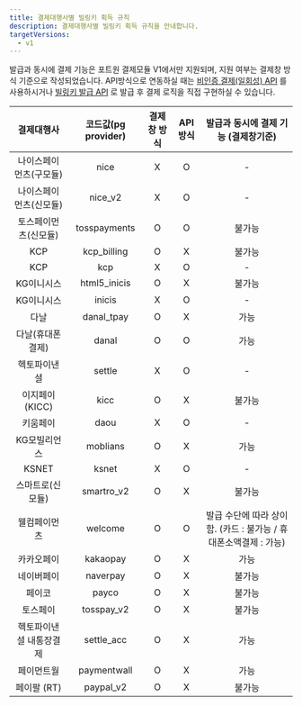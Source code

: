 ```yaml
---
title: 결제대행사별 빌링키 획득 규칙
description: 결제대행사별 빌링키 획득 규칙을 안내합니다.
targetVersions:
  - v1
---
```


<div class="hint" data-style="info">

발급과 동시에 결제 기능은 포트원 결제모듈 V1에서만 지원되며, 지원 여부는 결제창 방식 기준으로 작성되었습니다.
API방식으로 연동하실 때는 [비인증 결제(일회성) API](https://developers.portone.io/api/rest-v1/nonAuthPayment#post%20%2Fsubscribe%2Fpayments%2Fonetime)
를 사용하시거나 [빌링키 발급 API](https://developers.portone.io/api/rest-v1/billingkey#post%20%2Fsubscribe%2Fcustomers%2F%7Bcustomer_uid%7D)
로 발급 후 결제 로직을 직접 구현하실 수 있습니다.

</div>

|     결제대행사    | 코드값(pg provider) | 결제창 방식 | API 방식 |           발급과 동시에 결제 기능 (결제창기준)          |
| :----------: | :--------------: | :----: | :----: | :--------------------------------------: |
| 나이스페이먼츠(구모듈) |       nice       |    X   |    O   |                     -                    |
| 나이스페이먼츠(신모듈) |     nice\_v2     |    X   |    O   |                     -                    |
|  토스페이먼츠(신모듈) |   tosspayments   |    O   |    O   |                    불가능                   |
|      KCP     |   kcp\_billing   |    O   |    X   |                    불가능                   |
|      KCP     |        kcp       |    X   |    O   |                     -                    |
|    KG이니시스    |   html5\_inicis  |    O   |    X   |                    불가능                   |
|    KG이니시스    |      inicis      |    X   |    O   |                     -                    |
|      다날      |    danal\_tpay   |    O   |    X   |                    가능                    |
|   다날(휴대폰결제)  |       danal      |    O   |    O   |                    가능                    |
|    헥토파이낸셜    |      settle      |    X   |    O   |                     -                    |
|  이지페이(KICC)  |       kicc       |    O   |    X   |                    불가능                   |
|     키움페이     |       daou       |    X   |    O   |                     -                    |
|    KG모빌리언스   |     moblians     |    O   |    X   |                    가능                    |
|     KSNET    |       ksnet      |    X   |    O   |                     -                    |
|   스마트로(신모듈)  |    smartro\_v2   |    O   |    X   |                    불가능                   |
|    웰컴페이먼츠    |      welcome     |    O   |    O   | 발급 수단에 따라 상이함. (카드 : 불가능 / 휴대폰소액결제 : 가능) |
|     카카오페이    |     kakaopay     |    O   |    X   |                    가능                    |
|     네이버페이    |     naverpay     |    O   |    X   |                    불가능                   |
|      페이코     |       payco      |    O   |    X   |                    불가능                   |
|     토스페이     |    tosspay\_v2   |    O   |    X   |                    불가능                   |
| 헥토파이낸셜 내통장결제 |    settle\_acc   |    O   |    X   |                    가능                    |
|     페이먼트월    |    paymentwall   |    O   |    X   |                    가능                    |
|   페이팔 (RT)   |    paypal\_v2    |    O   |    X   |                    불가능                   |
